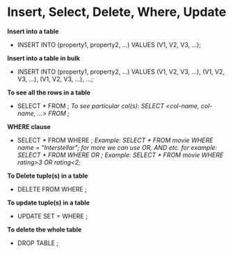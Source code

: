# Insert, Select, Delete, Where, Update

**Insert into a table**

- INSERT INTO <table-name>(property1, property2, ...) VALUES (V1, V2, V3, ...);

**Insert into a table in bulk**

- INSERT INTO <table-name>(property1, property2, ...) VALUES (V1, V2, V3, ...), (V1, V2, V3, ...), (V1, V2, V3, ...), ...;

**To see all the rows in a table**

- SELECT * FROM <table-name>;
  *To see particular col(s): SELECT <col-name, col-name, ...> FROM <table-name>;*

**WHERE clause**

- SELECT * FROM <table-name> WHERE <condition>;
  *Example: SELECT * FROM movie WHERE name = "Interstellar";*
  *for more we can use OR, AND etc. for example: SELECT * FROM <table-name> WHERE <condition1> OR <condition2>;*
  *Example: SELECT * FROM movie WHERE rating>3 OR rating<2;*
 
**To Delete tuple(s) in a table**

- DELETE FROM <table-name> WHERE <condition>;

**To update tuple(s) in a table**

- UPDATE <table-name> SET <property> = <value> WHERE <condition>;

**To delete the whole table**

- DROP TABLE <table-name>;

